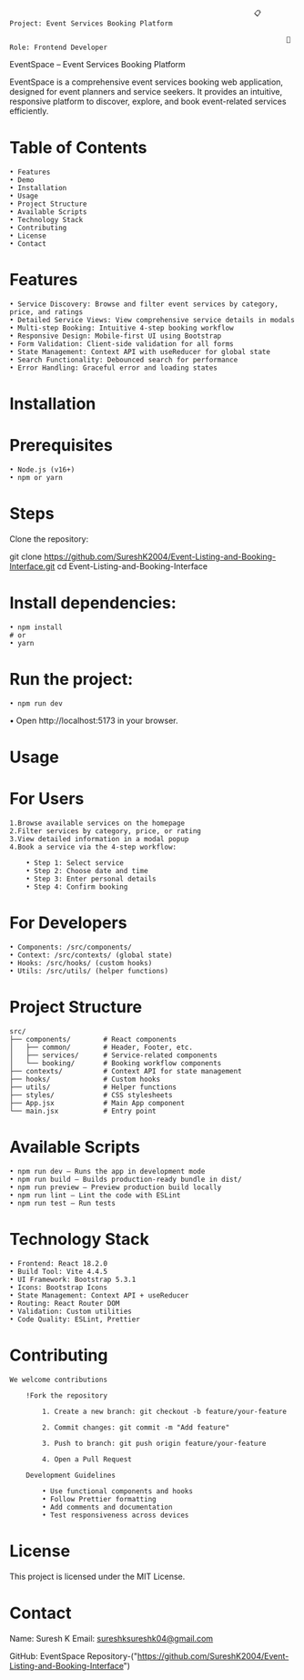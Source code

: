                                                                 📋 Project: Event Services Booking Platform

                                                                        🎯 Role: Frontend Developer

EventSpace – Event Services Booking Platform

EventSpace is a comprehensive event services booking web application, designed for event planners and service seekers. It provides an intuitive, responsive platform to discover, explore, and book event-related services efficiently.

# Table of Contents

    • Features
    • Demo
    • Installation
    • Usage
    • Project Structure
    • Available Scripts
    • Technology Stack
    • Contributing
    • License
    • Contact

# Features
    • Service Discovery: Browse and filter event services by category, price, and ratings
    • Detailed Service Views: View comprehensive service details in modals
    • Multi-step Booking: Intuitive 4-step booking workflow
    • Responsive Design: Mobile-first UI using Bootstrap
    • Form Validation: Client-side validation for all forms
    • State Management: Context API with useReducer for global state
    • Search Functionality: Debounced search for performance
    • Error Handling: Graceful error and loading states



# Installation
# Prerequisites
    • Node.js (v16+)
    • npm or yarn

# Steps

Clone the repository:

git clone https://github.com/SureshK2004/Event-Listing-and-Booking-Interface.git
cd Event-Listing-and-Booking-Interface


# Install dependencies:

    • npm install
    # or
    • yarn


# Run the project:

    • npm run dev


• Open http://localhost:5173
     in your browser.

# Usage
# For Users

    1.Browse available services on the homepage
    2.Filter services by category, price, or rating
    3.View detailed information in a modal popup
    4.Book a service via the 4-step workflow:

        • Step 1: Select service
        • Step 2: Choose date and time
        • Step 3: Enter personal details
        • Step 4: Confirm booking

# For Developers

    • Components: /src/components/
    • Context: /src/contexts/ (global state)
    • Hooks: /src/hooks/ (custom hooks)
    • Utils: /src/utils/ (helper functions)

# Project Structure
    src/
    ├── components/        # React components
    │   ├── common/        # Header, Footer, etc.
    │   ├── services/      # Service-related components
    │   └── booking/       # Booking workflow components
    ├── contexts/          # Context API for state management
    ├── hooks/             # Custom hooks
    ├── utils/             # Helper functions
    ├── styles/            # CSS stylesheets
    ├── App.jsx            # Main App component
    └── main.jsx           # Entry point

# Available Scripts

    • npm run dev – Runs the app in development mode
    • npm run build – Builds production-ready bundle in dist/
    • npm run preview – Preview production build locally
    • npm run lint – Lint the code with ESLint
    • npm run test – Run tests

# Technology Stack

    • Frontend: React 18.2.0
    • Build Tool: Vite 4.4.5
    • UI Framework: Bootstrap 5.3.1
    • Icons: Bootstrap Icons
    • State Management: Context API + useReducer
    • Routing: React Router DOM
    • Validation: Custom utilities
    • Code Quality: ESLint, Prettier

# Contributing


    We welcome contributions
        
        !Fork the repository

            1. Create a new branch: git checkout -b feature/your-feature

            2. Commit changes: git commit -m "Add feature"

            3. Push to branch: git push origin feature/your-feature

            4. Open a Pull Request

        Development Guidelines

            • Use functional components and hooks
            • Follow Prettier formatting
            • Add comments and documentation
            • Test responsiveness across devices

# License

This project is licensed under the MIT License.

# Contact

Name: Suresh K
Email: sureshksureshk04@gmail.com

GitHub: EventSpace Repository-("https://github.com/SureshK2004/Event-Listing-and-Booking-Interface")
